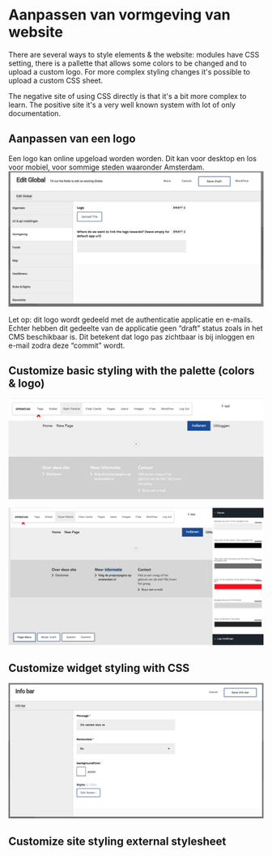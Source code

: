 # Aanpassen van vormgeving van website
There are several ways to style elements & the website: modules have CSS setting, there is a pallette that allows some colors to be changed and to upload a custom logo. For more complex styling changes it's possible to upload a custom CSS sheet.

The negative site of using CSS directly is that it's a bit more complex to learn. The positive site it's a very well known system with lot of only documentation.

## Aanpassen van een logo
Een logo kan online upgeload worden worden.  Dit kan voor desktop en los voor mobiel, voor sommige steden waaronder Amsterdam.
![Logo in global](/img/logo-in-global.png)

Let op: dit logo wordt gedeeld met de authenticatie applicatie en e-mails. Echter hebben dit gedeelte van de applicatie geen “draft” status zoals in het CMS beschikbaar is. Dit betekent dat logo pas zichtbaar is bij inloggen en e-mail zodra deze “commit” wordt.


## Customize basic styling with the palette (colors & logo)
![Palette in menu](/img/palette-in-menu.png)

![Palette open](/img/palette-open.png)

## Customize widget styling with CSS
![Section layout](/img/module-styles.png)


## Customize site styling external stylesheet
